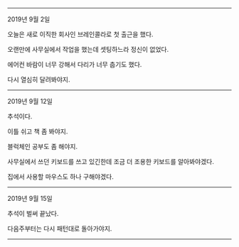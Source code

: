 * * *
2019년 9월 2일

오늘은 새로 이직한 회사인 브레인콜라로 첫 출근을 했다.

오랜만에 사무실에서 작업을 했는데 셋팅하느라 정신이 없었다.

에어컨 바람이 너무 강해서 다리가 너무 춥기도 했다.

다시 열심히 달려봐야지.

* * *

2019년 9월 12일

추석이다.

이틀 쉬고 책 좀 봐야지.

블럭체인 공부도 좀 해야지.

사무실에서 쓰던 키보드를 쓰고 있긴한데 조금 더 조용한 키보드를 알아봐야겠다.

집에서 사용할 마우스도 하나 구해야겠다.

* * *

2019년 9월 15일

추석이 벌써 끝났다.

다음주부터는 다시 패턴대로 돌아가야지.

* * *
